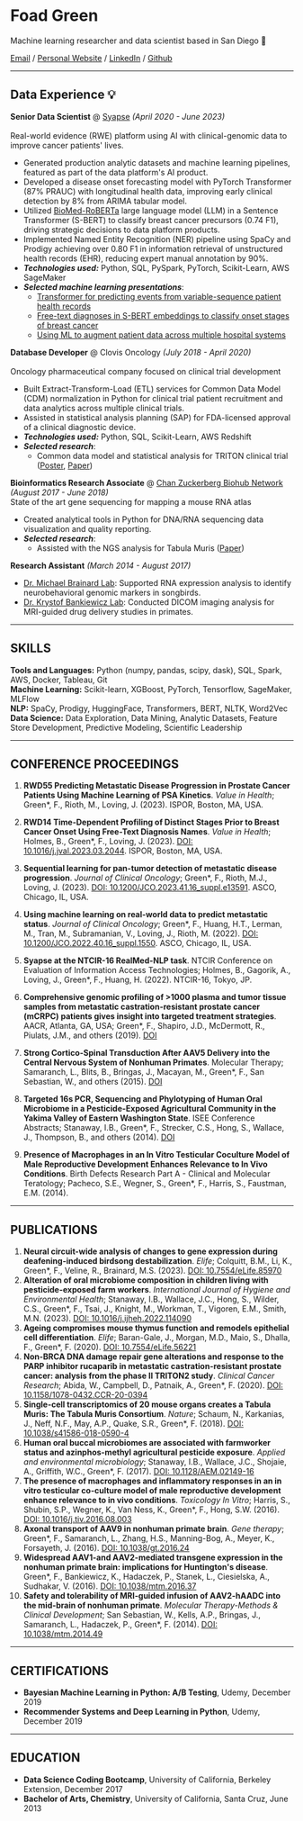 # Foad Green
 
Machine learning researcher and data scientist based in San Diego 🌴

[Email](mailto:foadgreen@gmail.com)  /  [Personal Website](https://www.foadgreen.com)  /  [LinkedIn](https://www.linkedin.com/in/foadgreen) /  [Github](https://wwww.github.com/foadgr)

---


## Data Experience 💡

**Senior Data Scientist** @ [Syapse](https://syapse.com/) _(April 2020 - June 2023)_ <br>  
Real-world evidence (RWE) platform using AI with clinical-genomic data to improve cancer patients' lives.
- Generated production analytic datasets and machine learning pipelines, featured as part of the data platform's AI product.
- Developed a disease onset forecasting model with PyTorch Transformer (87% PRAUC) with longitudinal health data, improving early clinical detection by 8% from ARIMA tabular model.
- Utilized [BioMed-RoBERTa](https://huggingface.co/pritamdeka/S-Biomed-Roberta-snli-multinli-stsb) large language model (LLM) in a Sentence Transformer (S-BERT) to classify breast cancer precursors (0.74 F1), driving strategic decisions to data platform products.
- Implemented Named Entity Recognition (NER) pipeline using SpaCy and Prodigy achieving over 0.80 F1 in information retrieval of unstructured health records (EHR), reducing expert manual annotation by 90%.
- **_Technologies used:_** Python, SQL, PySpark, PyTorch, Scikit-Learn, AWS SageMaker
- **_Selected machine learning presentations_**: <br>
    - [Transformer for predicting events from variable-sequence patient health records](https://doi.org/10.1200/JCO.2023.41.16_suppl.e13591)
    - [Free-text diagnoses in S-BERT embeddings to classify onset stages of breast cancer](https://doi.org/10.1016/j.jval.2023.03.2044)
    - [Using ML to augment patient data across multiple hospital systems](https://doi.org/10.1200/JCO.2022.40.16_suppl.1550)

**Database Developer** @ Clovis Oncology _(July 2018 - April 2020)_ <br>  
Oncology pharmaceutical company focused on clinical trial development
- Built Extract-Transform-Load (ETL) services for Common Data Model (CDM) normalization in Python for clinical trial patient recruitment and data analytics across multiple clinical trials.
- Assisted in statistical analysis planning (SAP) for FDA-licensed approval of a clinical diagnostic device.
- **_Technologies used:_** Python, SQL, Scikit-Learn, AWS Redshift
- **_Selected research_**: <br>
    - Common data model and statistical analysis for TRITON clinical trial ([Poster](http://dx.doi.org/10.1158/1538-7445.AM2019-727), [Paper](https://doi.org/10.1158/1078-0432.CCR-20-0394))

**Bioinformatics Research Associate** @ [Chan Zuckerberg Biohub Network](https://www.czbiohub.org/) _(August 2017 - June 2018)_ <br>
State of the art gene sequencing for mapping a mouse RNA atlas

- Created analytical tools in Python for DNA/RNA sequencing data visualization and quality reporting.
- **_Selected research_**: <br>
    - Assisted with the NGS analysis for Tabula Muris ([Paper](https://doi.org/10.1038/s41586-018-0590-4))

**Research Assistant** _(March 2014 - August 2017)_  

- [Dr. Michael Brainard Lab](https://brainardlab.ucsf.edu/): Supported RNA expression analysis to identify neurobehavioral genomic markers in songbirds.
- [Dr. Krystof Bankiewicz Lab](https://neurosurgery.ucsf.edu/bankiewicz-lab): Conducted DICOM imaging analysis for MRI-guided drug delivery studies in primates.

---

## SKILLS

**Tools and Languages:** Python (numpy, pandas, scipy, dask), SQL, Spark, AWS, Docker, Tableau, Git  
**Machine Learning:** Scikit-learn, XGBoost, PyTorch, Tensorflow, SageMaker, MLFlow  
**NLP:** SpaCy, Prodigy, HuggingFace, Transformers, BERT, NLTK, Word2Vec  
**Data Science:** Data Exploration, Data Mining, Analytic Datasets, Feature Store Development, Predictive Modeling, Scientific Leadership

---

## CONFERENCE PROCEEDINGS

1. **RWD55 Predicting Metastatic Disease Progression in Prostate Cancer Patients Using Machine Learning of PSA Kinetics**. *Value in Health*; Green*, F., Rioth, M., Loving, J. (2023). ISPOR, Boston, MA, USA.
2. **RWD14 Time-Dependent Profiling of Distinct Stages Prior to Breast Cancer Onset Using Free-Text Diagnosis Names**. *Value in Health*; Holmes, B., Green*, F., Loving, J. (2023). [DOI: 10.1016/j.jval.2023.03.2044](https://doi.org/10.1016/j.jval.2023.03.2044). ISPOR, Boston, MA, USA.
3. **Sequential learning for pan-tumor detection of metastatic disease progression**. *Journal of Clinical Oncology*; Green*, F., Rioth, M.J., Loving, J. (2023). [DOI: 10.1200/JCO.2023.41.16_suppl.e13591](https://doi.org/10.1200/JCO.2023.41.16_suppl.e13591). ASCO, Chicago, IL, USA.
4. **Using machine learning on real-world data to predict metastatic status**. *Journal of Clinical Oncology*; Green*, F., Huang, H.T., Lerman, M., Tran, M., Subramanian, V., Loving, J., Rioth, M. (2022). [DOI: 10.1200/JCO.2022.40.16_suppl.1550](https://doi.org/10.1200/JCO.2022.40.16_suppl.1550). ASCO, Chicago, IL, USA.
5. **Syapse at the NTCIR-16 RealMed-NLP task**. NTCIR Conference on Evaluation of Information Access Technologies; Holmes, B., Gagorik, A., Loving, J., Green*, F., Huang, H. (2022). NTCIR-16, Tokyo, JP.
6. **Comprehensive genomic profiling of >1000 plasma and tumor tissue samples from metastatic castration-resistant prostate cancer (mCRPC) patients gives insight into targeted treatment strategies**. AACR, Atlanta, GA, USA; Green*, F., Shapiro, J.D., McDermott, R., Piulats, J.M., and others (2019). [DOI](http://dx.doi.org/10.1158/1538-7445.AM2019-727)

4. **Strong Cortico-Spinal Transduction After AAV5 Delivery into the Central Nervous System of Nonhuman Primates**. Molecular Therapy; Samaranch, L., Blits, B., Bringas, J., Macayan, M., Green*, F., San Sebastian, W., and others (2015). [DOI](http://dx.doi.org/10.1016/S1525-0016(16)34154-5)

5. **Targeted 16s PCR, Sequencing and Phylotyping of Human Oral Microbiome in a Pesticide-Exposed Agricultural Community in the Yakima Valley of Eastern Washington State**. ISEE Conference Abstracts; Stanaway, I.B., Green*, F., Strecker, C.S., Hong, S., Wallace, J., Thompson, B., and others (2014). [DOI](http://dx.doi.org/10.1289/isee.2014.P2-535)

6. **Presence of Macrophages in an In Vitro Testicular Coculture Model of Male Reproductive Development Enhances Relevance to In Vivo Conditions**. Birth Defects Research Part A - Clinical and Molecular Teratology; Pacheco, S.E., Wegner, S., Green*, F., Harris, S., Faustman, E.M. (2014).

---

## PUBLICATIONS

1. **Neural circuit-wide analysis of changes to gene expression during deafening-induced birdsong destabilization**. *Elife*; Colquitt, B.M., Li, K., Green*, F., Veline, R., Brainard, M.S. (2023). [DOI: 10.7554/eLife.85970](https://doi.org/10.7554/eLife.85970)
2. **Alteration of oral microbiome composition in children living with pesticide-exposed farm workers**. *International Journal of Hygiene and Environmental Health*; Stanaway, I.B., Wallace, J.C., Hong, S., Wilder, C.S., Green*, F., Tsai, J., Knight, M., Workman, T., Vigoren, E.M., Smith, M.N. (2023). [DOI: 10.1016/j.ijheh.2022.114090](https://doi.org/10.1016/j.ijheh.2022.114090)
3. **Ageing compromises mouse thymus function and remodels epithelial cell differentiation**. *Elife*; Baran-Gale, J., Morgan, M.D., Maio, S., Dhalla, F., Green*, F. (2020). [DOI: 10.7554/eLife.56221](https://doi.org/10.7554/eLife.56221)
4. **Non-BRCA DNA damage repair gene alterations and response to the PARP inhibitor rucaparib in metastatic castration-resistant prostate cancer: analysis from the phase II TRITON2 study**. *Clinical Cancer Research*; Abida, W., Campbell, D., Patnaik, A., Green*, F. (2020). [DOI: 10.1158/1078-0432.CCR-20-0394](https://doi.org/10.1158/1078-0432.CCR-20-0394)
5. **Single-cell transcriptomics of 20 mouse organs creates a Tabula Muris: The Tabula Muris Consortium**. *Nature*; Schaum, N., Karkanias, J., Neff, N.F., May, A.P., Quake, S.R., Green*, F. (2018). [DOI: 10.1038/s41586-018-0590-4](https://doi.org/10.1038/s41586-018-0590-4)
6. **Human oral buccal microbiomes are associated with farmworker status and azinphos-methyl agricultural pesticide exposure**. *Applied and environmental microbiology*; Stanaway, I.B., Wallace, J.C., Shojaie, A., Griffith, W.C., Green*, F. (2017). [DOI: 10.1128/AEM.02149-16](https://doi.org/10.1128/AEM.02149-16)
7. **The presence of macrophages and inflammatory responses in an in vitro testicular co-culture model of male reproductive development enhance relevance to in vivo conditions**. *Toxicology In Vitro*; Harris, S., Shubin, S.P., Wegner, K., Van Ness, K., Green*, F., Hong, S.W. (2016). [DOI: 10.1016/j.tiv.2016.08.003](https://doi.org/10.1016/j.tiv.2016.08.003)
8. **Axonal transport of AAV9 in nonhuman primate brain**. *Gene therapy*; Green*, F., Samaranch, L., Zhang, H.S., Manning-Bog, A., Meyer, K., Forsayeth, J. (2016). [DOI: 10.1038/gt.2016.24](https://doi.org/10.1038/gt.2016.24)
9. **Widespread AAV1-and AAV2-mediated transgene expression in the nonhuman primate brain: implications for Huntington's disease**. Green*, F., Bankiewicz, K., Hadaczek, P., Stanek, L., Ciesielska, A., Sudhakar, V. (2016). [DOI: 10.1038/mtm.2016.37](https://doi.org/10.1038/mtm.2016.37)
10. **Safety and tolerability of MRI-guided infusion of AAV2-hAADC into the mid-brain of nonhuman primate**. *Molecular Therapy-Methods & Clinical Development*; San Sebastian, W., Kells, A.P., Bringas, J., Samaranch, L., Hadaczek, P., Green*, F. (2014). [DOI: 10.1038/mtm.2014.49](https://doi.org/10.1038/mtm.2014.49)

---

## CERTIFICATIONS

- **Bayesian Machine Learning in Python: A/B Testing**, Udemy, December 2019
- **Recommender Systems and Deep Learning in Python**, Udemy, December 2019

---

## EDUCATION

- **Data Science Coding Bootcamp**, University of California, Berkeley Extension, December 2017
- **Bachelor of Arts, Chemistry**, University of California, Santa Cruz, June 2013

